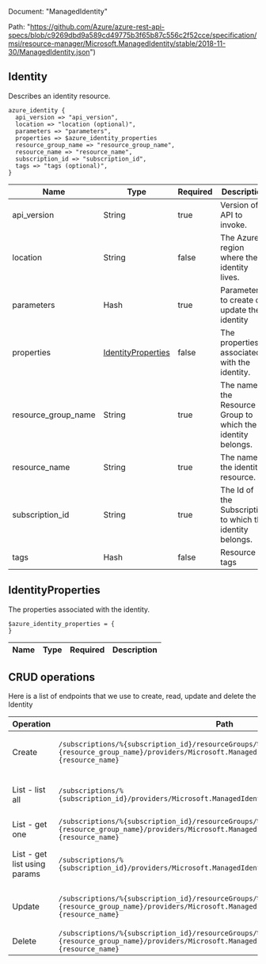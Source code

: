 Document: "ManagedIdentity"


Path: "https://github.com/Azure/azure-rest-api-specs/blob/c9269dbd9a589cd49775b3f65b87c556c2f52cce/specification/msi/resource-manager/Microsoft.ManagedIdentity/stable/2018-11-30/ManagedIdentity.json")

## Identity

Describes an identity resource.

```puppet
azure_identity {
  api_version => "api_version",
  location => "location (optional)",
  parameters => "parameters",
  properties => $azure_identity_properties
  resource_group_name => "resource_group_name",
  resource_name => "resource_name",
  subscription_id => "subscription_id",
  tags => "tags (optional)",
}
```

| Name        | Type           | Required       | Description       |
| ------------- | ------------- | ------------- | ------------- |
|api_version | String | true | Version of API to invoke. |
|location | String | false | The Azure region where the identity lives. |
|parameters | Hash | true | Parameters to create or update the identity |
|properties | [IdentityProperties](#identityproperties) | false | The properties associated with the identity. |
|resource_group_name | String | true | The name of the Resource Group to which the identity belongs. |
|resource_name | String | true | The name of the identity resource. |
|subscription_id | String | true | The Id of the Subscription to which the identity belongs. |
|tags | Hash | false | Resource tags |
        
## IdentityProperties

The properties associated with the identity.

```puppet
$azure_identity_properties = {
}
```

| Name        | Type           | Required       | Description       |
| ------------- | ------------- | ------------- | ------------- |



## CRUD operations

Here is a list of endpoints that we use to create, read, update and delete the Identity

| Operation | Path | Verb | Description | OperationID |
| ------------- | ------------- | ------------- | ------------- | ------------- |
|Create|`/subscriptions/%{subscription_id}/resourceGroups/%{resource_group_name}/providers/Microsoft.ManagedIdentity/userAssignedIdentities/%{resource_name}`|Put|Create or update an identity in the specified subscription and resource group.|UserAssignedIdentities_CreateOrUpdate|
|List - list all|`/subscriptions/%{subscription_id}/providers/Microsoft.ManagedIdentity/userAssignedIdentities`|Get|Lists all the userAssignedIdentities available under the specified subscription.|UserAssignedIdentities_ListBySubscription|
|List - get one|`/subscriptions/%{subscription_id}/resourceGroups/%{resource_group_name}/providers/Microsoft.ManagedIdentity/userAssignedIdentities/%{resource_name}`|Get|Gets the identity.|UserAssignedIdentities_Get|
|List - get list using params|`/subscriptions/%{subscription_id}/providers/Microsoft.ManagedIdentity/userAssignedIdentities`|Get|Lists all the userAssignedIdentities available under the specified subscription.|UserAssignedIdentities_ListBySubscription|
|Update|`/subscriptions/%{subscription_id}/resourceGroups/%{resource_group_name}/providers/Microsoft.ManagedIdentity/userAssignedIdentities/%{resource_name}`|Put|Create or update an identity in the specified subscription and resource group.|UserAssignedIdentities_CreateOrUpdate|
|Delete|`/subscriptions/%{subscription_id}/resourceGroups/%{resource_group_name}/providers/Microsoft.ManagedIdentity/userAssignedIdentities/%{resource_name}`|Delete|Deletes the identity.|UserAssignedIdentities_Delete|
